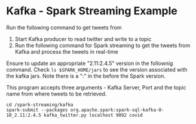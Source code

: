 
# Kafka - Spark Streaming Example

Run the following command to get tweets from

1. Start Kafka producer to read twitter and write to a topic
2. Run the following command for Spark streaming to get the tweets from Kafka and process the tweets in real-time

Ensure to update an appropriate "2.11:2.4.5" version in the follownig command. Check ```ls $SPARK_HOME/jars``` to see the version associated with the kafka jars. Note there is a ":" in the before the Spark version.

This program accepts three arguments - Kafka Server, Port and the topic name from where tweets to be retrieved.
```
cd /spark-streaming/kafka
spark-submit --packages org.apache.spark:spark-sql-kafka-0-10_2.11:2.4.5 kafka_twitter.py localhost 9092 covid
```
 